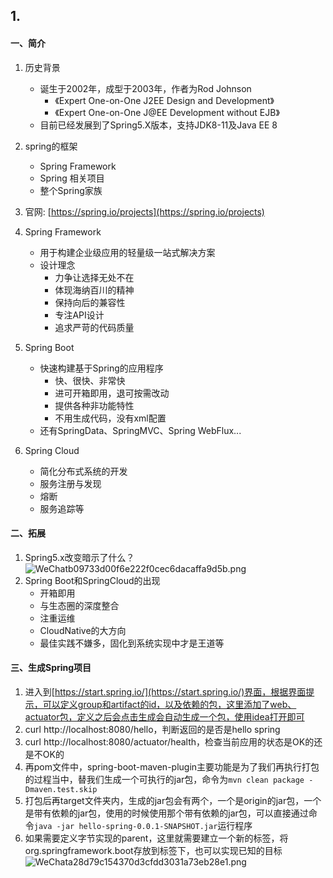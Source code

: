 ## 1. 
#### 一、简介
1. 历史背景
	* 诞生于2002年，成型于2003年，作者为Rod Johnson
		* 《Expert One-on-One J2EE Design and Development》
		* 《Expert One-on-One J@EE Development without EJB》
	* 目前已经发展到了Spring5.X版本，支持JDK8-11及Java EE 8 
2. spring的框架
	* Spring Framework
	* Spring 相关项目
	* 整个Spring家族
3. 官网: [https://spring.io/projects](https://spring.io/projects)
4. Spring Framework
	* 用于构建企业级应用的轻量级一站式解决方案
	* 设计理念
		* 力争让选择无处不在
		* 体现海纳百川的精神
		* 保持向后的兼容性
		* 专注API设计
		* 追求严苛的代码质量

5. Spring Boot
	* 快速构建基于Spring的应用程序
		* 快、很快、非常快
		* 进可开箱即用，退可按需改动
		* 提供各种非功能特性
		* 不用生成代码，没有xml配置
	* 还有SpringData、SpringMVC、Spring WebFlux...

6. Spring Cloud
	* 简化分布式系统的开发
	* 服务注册与发现
	* 熔断
	* 服务追踪等

#### 二、拓展
1. Spring5.x改变暗示了什么？<br/>![WeChatb09733d00f6e222f0cec6dacaffa9d5b.png](https://i.loli.net/2019/05/21/5ce36f874c33f13225.png)
2. Spring Boot和SpringCloud的出现
	* 开箱即用
	* 与生态圈的深度整合
	* 注重运维
	* CloudNative的大方向
	* 最佳实践不嫌多，固化到系统实现中才是王道等

	

#### 三、生成Spring项目
1. 进入到[https://start.spring.io/](https://start.spring.io/)界面，根据界面提示，可以定义group和artifact的id，以及依赖的包，这里添加了web、actuator包，定义之后会点击生成会自动生成一个包，使用idea打开即可
2. curl http://localhost:8080/hello，判断返回的是否是hello spring
3. curl http://localhost:8080/actuator/health，检查当前应用的状态是OK的还是不OK的
4. 再pom文件中，spring-boot-maven-plugin主要功能是为了我们再执行打包的过程当中，替我们生成一个可执行的jar包，命令为`mvn clean package -Dmaven.test.skip`
5. 打包后再target文件夹内，生成的jar包会有两个，一个是origin的jar包，一个是带有依赖的jar包，使用的时候使用那个带有依赖的jar包，可以直接通过命令`java -jar hello-spring-0.0.1-SNAPSHOT.jar`运行程序
6. 如果需要定义字节实现的parent，这里就需要建立一个新的<dependencyManagement>标签，将org.springframework.boot存放到<dependencies>标签下，也可以实现已知的目标<br/>![WeChata28d79c154370d3cfdd3031a73eb28e1.png](https://i.loli.net/2019/05/21/5ce383694aa8b93423.png)



